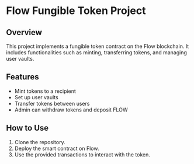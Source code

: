 # Flow Fungible Token Project

## Overview
This project implements a fungible token contract on the Flow blockchain. It includes functionalities such as minting, transferring tokens, and managing user vaults.

## Features
- Mint tokens to a recipient
- Set up user vaults
- Transfer tokens between users
- Admin can withdraw tokens and deposit FLOW

## How to Use
1. Clone the repository.
2. Deploy the smart contract on Flow.
3. Use the provided transactions to interact with the token.


